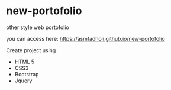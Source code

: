 # new-portofolio
other style web portofolio

you can access here:
https://asmfadholi.github.io/new-portofolio

Create project using

- HTML 5
- CSS3
- Bootstrap
- Jquery
